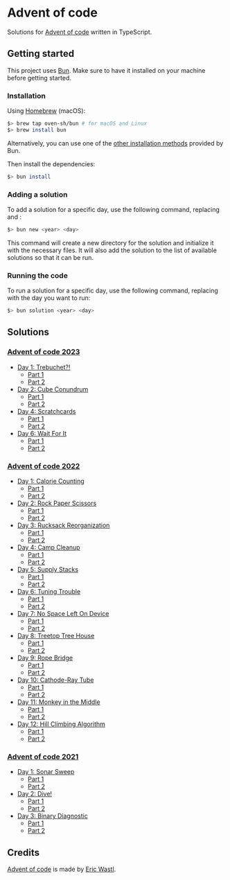 # Advent of code

Solutions for [Advent of code](https://adventofcode.com/2022) written in TypeScript.

## Getting started

This project uses [Bun](https://bun.sh/). Make sure to have it installed on your machine before getting started.

### Installation

Using [Homebrew](https://github.com/oven-sh/homebrew-bun) (macOS):

```bash
$> brew tap oven-sh/bun # for macOS and Linux
$> brew install bun
```

Alternatively, you can use one of the [other installation methods](https://bun.sh/docs/installation) provided by Bun.

Then install the dependencies:

```bash
$> bun install
```

### Adding a solution

To add a solution for a specific day, use the following command, replacing <day> and <year>:

```bash
$> bun new <year> <day>
```

This command will create a new directory for the solution and initialize it with the necessary files. It will also add the solution to the list of available solutions so that it can be run.

### Running the code

To run a solution for a specific day, use the following command, replacing <day> with the day you want to run:

```bash
$> bun solution <year> <day>
```

## Solutions

### [Advent of code 2023](https://adventofcode.com/2023)

- [Day 1: Trebuchet?!](https://adventofcode.com/2023/day/1)
  - [Part 1](./years/2023/day-1/part-1.ts)
  - [Part 2](./years/2023/day-1/part-2.ts)
- [Day 2: Cube Conundrum](https://adventofcode.com/2023/day/2)
  - [Part 1](./years/2023/day-2/part-1.ts)
  - [Part 2](./years/2023/day-2/part-2.ts)
- [Day 4: Scratchcards](https://adventofcode.com/2023/day/4)
  - [Part 1](./years/2023/day-4/part-1.ts)
  - [Part 2](./years/2023/day-4/part-2.ts)
- [Day 6: Wait For It](https://adventofcode.com/2023/day/6)
  - [Part 1](./years/2023/day-6/part-1.ts)
  - [Part 2](./years/2023/day-6/part-2.ts)

### [Advent of code 2022](https://adventofcode.com/2022)

- [Day 1: Calorie Counting](https://adventofcode.com/2022/day/1)
  - [Part 1](./years/2022/day-1/part-1.ts)
  - [Part 2](./years/2022/day-1/part-2.ts)
- [Day 2: Rock Paper Scissors](https://adventofcode.com/2022/day/2)
  - [Part 1](./years/2022/day-2/part-1.ts)
  - [Part 2](./years/2022/day-2/part-2.ts)
- [Day 3: Rucksack Reorganization](https://adventofcode.com/2022/day/3)
  - [Part 1](./years/2022/day-3/part-1.ts)
  - [Part 2](./years/2022/day-3/part-2.ts)
- [Day 4: Camp Cleanup](https://adventofcode.com/2022/day/4)
  - [Part 1](./years/2022/day-4/part-1.ts)
  - [Part 2](./years/2022/day-4/part-2.ts)
- [Day 5: Supply Stacks](https://adventofcode.com/2022/day/5)
  - [Part 1](./years/2022/day-5/part-1.ts)
  - [Part 2](./years/2022/day-5/part-2.ts)
- [Day 6: Tuning Trouble](https://adventofcode.com/2022/day/6)
  - [Part 1](./years/2022/day-6/part-1.ts)
  - [Part 2](./years/2022/day-6/part-2.ts)
- [Day 7: No Space Left On Device](https://adventofcode.com/2022/day/7)
  - [Part 1](./years/2022/day-7/part-1.ts)
  - [Part 2](./years/2022/day-7/part-2.ts)
- [Day 8: Treetop Tree House](https://adventofcode.com/2022/day/8)
  - [Part 1](./years/2022/day-8/part-1.ts)
  - [Part 2](./years/2022/day-8/part-2.ts)
- [Day 9: Rope Bridge](https://adventofcode.com/2022/day/9)
  - [Part 1](./years/2022/day-9/part-1.ts)
  - [Part 2](./years/2022/day-9/part-2.ts)
- [Day 10: Cathode-Ray Tube](https://adventofcode.com/2022/day/10)
  - [Part 1](./years/2022/day-10/part-1.ts)
  - [Part 2](./years/2022/day-10/part-2.ts)
- [Day 11: Monkey in the Middle](https://adventofcode.com/2022/day/11)
  - [Part 1](./years/2022/day-11/part-1.ts)
  - [Part 2](./years/2022/day-11/part-2.ts)
- [Day 12: Hill Climbing Algorithm](https://adventofcode.com/2022/day/12)
  - [Part 1](./years/2022/day-12/part-1.ts)
  - [Part 2](./years/2022/day-12/part-2.ts)

### [Advent of code 2021](https://adventofcode.com/2021)

- [Day 1: Sonar Sweep](https://adventofcode.com/2021/day/1)
  - [Part 1](./years/2021/day-1/part-1.ts)
  - [Part 2](./years/2021/day-1/part-2.ts)
- [Day 2: Dive!](https://adventofcode.com/2021/day/2)
  - [Part 1](./years/2021/day-2/part-1.ts)
  - [Part 2](./years/2021/day-2/part-2.ts)
- [Day 3: Binary Diagnostic](https://adventofcode.com/2021/day/3)
  - [Part 1](./years/2021/day-3/part-1.ts)
  - [Part 2](./years/2021/day-3/part-2.ts)

## Credits

[Advent of code](https://adventofcode.com/2022) is made by [Eric Wastl](https://twitter.com/ericwastl).
